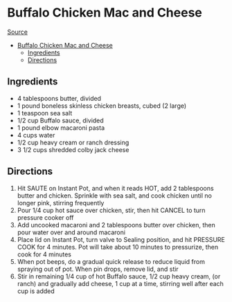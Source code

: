 # Buffalo Chicken Mac and Cheese

[Source](https://www.meatloafandmelodrama.com/instant-pot-buffalo-chicken-mac-and-cheese/)

- [Buffalo Chicken Mac and Cheese](#buffalo-chicken-mac-and-cheese)
  - [Ingredients](#ingredients)
  - [Directions](#directions)

## Ingredients

- 4 tablespoons butter, divided
- 1 pound boneless skinless chicken breasts, cubed (2 large)
- 1 teaspoon sea salt
- 1/2 cup Buffalo sauce, divided
- 1 pound elbow macaroni pasta
- 4 cups water
- 1/2 cup heavy cream or ranch dressing
- 3 1/2 cups shredded colby jack cheese

## Directions

1. Hit SAUTE on Instant Pot, and when it reads HOT, add 2 tablespoons butter and chicken. Sprinkle with sea salt, and cook chicken until no longer pink, stirring frequently
1. Pour 1/4 cup hot sauce over chicken, stir, then hit CANCEL to turn pressure cooker off
1. Add uncooked macaroni and 2 tablespoons butter over chicken, then pour water over and around macaroni
1. Place lid on Instant Pot, turn valve to Sealing position, and hit PRESSURE COOK for 4 minutes. Pot will take about 10 minutes to pressurize, then cook for 4 minutes
1. When pot beeps, do a gradual quick release to reduce liquid from spraying out of pot. When pin drops, remove lid, and stir
1. Stir in remaining 1/4 cup of hot Buffalo sauce, 1/2 cup heavy cream, (or ranch) and gradually add cheese, 1 cup at a time, stirring well after each cup is added
